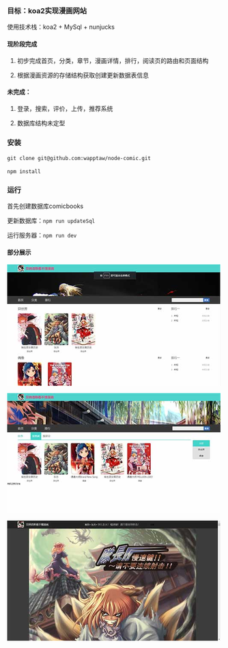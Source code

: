 ### 目标：koa2实现漫画网站

使用技术栈：koa2 + MySql + nunjucks

#### 现阶段完成

1. 初步完成首页，分类，章节，漫画详情，排行，阅读页的路由和页面结构

2. 根据漫画资源的存储结构获取创建更新数据表信息

#### 未完成：

1. 登录，搜索，评价，上传，推荐系统

2. 数据库结构未定型

### 安装

`git clone git@github.com:wapptaw/node-comic.git`

`npm install`

### 运行

首先创建数据库comicbooks

更新数据库：`npm run updateSql`

运行服务器：`npm run dev`

#### 部分展示

![首页](lib/readmeImg/home.jpg)

![分类](lib/readmeImg/category.jpg)

![阅读](lib/readmeImg/comicPage.jpg)
